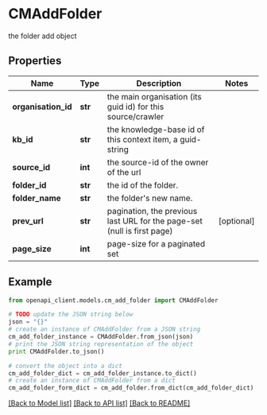 # CMAddFolder

the folder add object

## Properties
Name | Type | Description | Notes
------------ | ------------- | ------------- | -------------
**organisation_id** | **str** | the main organisation (its guid id) for this source/crawler | 
**kb_id** | **str** | the knowledge-base id of this context item, a guid-string | 
**source_id** | **int** | the source-id of the owner of the url | 
**folder_id** | **str** | the id of the folder. | 
**folder_name** | **str** | the folder&#39;s new name. | 
**prev_url** | **str** | pagination, the previous last URL for the page-set (null is first page) | [optional] 
**page_size** | **int** | page-size for a paginated set | 

## Example

```python
from openapi_client.models.cm_add_folder import CMAddFolder

# TODO update the JSON string below
json = "{}"
# create an instance of CMAddFolder from a JSON string
cm_add_folder_instance = CMAddFolder.from_json(json)
# print the JSON string representation of the object
print CMAddFolder.to_json()

# convert the object into a dict
cm_add_folder_dict = cm_add_folder_instance.to_dict()
# create an instance of CMAddFolder from a dict
cm_add_folder_form_dict = cm_add_folder.from_dict(cm_add_folder_dict)
```
[[Back to Model list]](../README.md#documentation-for-models) [[Back to API list]](../README.md#documentation-for-api-endpoints) [[Back to README]](../README.md)


